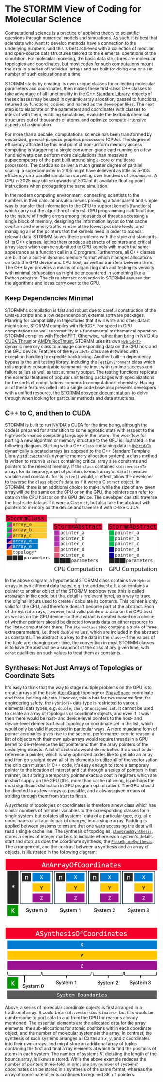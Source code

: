 # The STORMM View of Coding for Molecular Science
Computational science is a practice of applying theory to scientific questions through numerical
models and simulations.  As such, it is best that scientists who want to develop methods have a
connection to the underlying numbers, and this is best achieved with a collection of modular and
open-source data structures tailored to the elemental operations of the simulation.  For molecular
modeling, the basic data structures are molecular topologies and coordinates, but most codes for
such computations mount the data in a series of individual arrays and are built for doing one or a
set number of such calculations at a time.

STORMM starts by creating its own unique classes for collecting molecular parameters and
coordinates, then makes these first-class C++ classes to take advantage of all functionality in the
[C++ Standard Library](https://en.cppreference.com/w/cpp/standard_library): objects of these
classes may be used in dynamic array allocation, passed to functions, returned by functions,
copied, and named as the developer likes.  The next step is to elaborate on the parameters and
coordinates with classes to interact with them, enabling simulations, evaluate the textbook
chemical structures out of thousands of atoms, and optimize compute-intensive aspects of a
simulation.

For more than a decade, computational science has been transformed by vectorized, general-purpose
graphics processors (GPUs).  The degree of efficiency afforded by this end point of non-uniform
memory access computing is staggering: a single consumer-grade card running on a few hundred watts
can perform more calculations than megawatt supercomputers of the past built around single-core or
multicore processors.  The cards also deliver a much greater degree of parallel scaling: a
supercomputer in 2005 might have delieverd as little as 5-10% efficiency on a parallel simulation
sprawling over hundreds of processors.  A GPU in 2025 may utilize upwards of 50% of its available
floating point instructions when propagating the same simulation.

In the modern computing environment, connecting scientists to the numbers in their calculations
also means providing a transparent and simple way to transfer that information to the GPU to
support kernels (functions) which carry out the algorithm of interest.  GPU programming is
difficult due to the nature of finding errors among thousands of threads accessing a single block
of memory, designing the information layout so that cache overturn and memory traffic
remain at the lowest possible levels, and managing all of the pointers that the kernels need in
order to access relevant data.  STORMM solves these problems with the style and standards of
its C++ classes, letting them produce abstracts of pointers and critical array sizes which can be
submitted to GPU kernels with much the same appearance as a function call in a C program.
Furthermore, all C++ classes are built on a built-in dynamic memory format which manages
allocations on both the GPU device and CPU host, as well as transfers between them.  The C++ layer
provides a means of organizing data and testing its veracity with minimal obfuscation as might be
encountered in something like a Python program.  The class abstract convention in STORMM ensures
that the algorithms and ideas carry over to the GPU.

## Keep Dependencies Minimal
STORMM's compilation is fast and robust due to careful construction of the CMake scripts and a low
dependence on external software packages.  Planning for compatibility in trajectories that it will
write and other data it might store, STORMM compiles with NetCDF.  For speed in CPU computations as
well as versatility in a fundamental mathematical operation STORMM compiles with PocketFFT.
Otherwise, rather than bring in [NVIDIA's CUDA Thrust](https://developer.nvidia.com/thrust) or
[AMD's RocThrust](https://github.com/ROCm/rocThrust), STORMM uses its own
[`Hybrid<T>`](./doxygen/hybrid_8h_source.html) dynamic memory class to manage corresponding data on
the CPU host and the GPU device.  Features of the `Hybrid<T>` class are entwined with exception
handling to expedite backtracing.  Another built-in dependency bypass is the unit testing library,
including the [`TestEnvironment`](./doxygen/classstormm_1_1testing_1_1TestEnvironment.html) class
which rolls together customizable command line input with runtime success and failure tallies as
well as test summary output.  The testing functions replicate the essential features of popular
unit testing packages with specializations for the sorts of computations common to computational
chemistry.  Having all of these features rolled into a single code base also presents developers
with a unified resource, the [STORMM doxygen documentation](./doxygen/index.html), to delve through
when looking for particular methods and data structures.

## C++ to C, and then to CUDA
STORMM is built to run [NVIDIA's CUDA](https://developer.nvidia.com/cuda-toolkit) for the time
being, although the code is prepared for a transition to some agnostic state with respect to the
high-performance computing language in the future.  The workflow for porting a new algorithm or
memory structure to the GPU is illustrated in the following diagram.  Starting with a C++ `class`
containing data in [`Hybrid<T>`](./doxygen/hybrid_8h_source.html) dynamically allocated arrays (as
opposed to the C++ Standard Template Library
[`std::vector<T>`](https://cplusplus.com/reference/vector/vector/) dynamic memory allocation
system), a class method is written to return a `struct` containing critical array size constants
and pointers to the relevant memory.  If the `class` contained `std::vector<T>` arrays for its
memory, a set of pointers to each array's `.data()` member variable and constants for its `.size()`
would, in effect, allow the developer to traverse the `class` object's data as if it were a C
`struct` object.  In STORMM, there is an additional choice to make: while the size of any given
array will be the same on the CPU or on the GPU, the pointers can refer to data on the CPU host or
on the GPU device.  The developer can still traverse the host-side data as if it were a C `struct`,
but also take the abstract with pointers to memory on the device and traverse it with C-like CUDA.

![ClassAbstracting](./assets/class_abs.png)

In the above diagram, a hypothetical STORMM class contains five `Hybrid` arrays in two different
data types, e.g. `int` and `double`.  It also contains a pointer to another object of the STORMM
topology type (this is called [`AtomGraph`](./doxygen/classstormm_1_1topology_1_1AtomGraph.html)
in the code, but that detail is irrelevant here), as a way to trace the original inputs used to
create / calculate its contents.  This pointer is only valid for the CPU, and therefore doesn't
become part of the abstract.  Each of the `Hybrid` arrays, however, hold valid pointers to data on
the CPU host as well as on the GPU device, so the abstract is created based on a choice of whether
pointers should be directed towards data on either resource to facilitate computations there.  The
`StormmClass` also contains a tuple of three extra parameters, i.e. three `double` values, which
are included in the abstract as constants.  The abstract is a key to the data in the `class`--if
the values of the tuple are changing over time, the convention in most STORMM classes is to have
the abstract be a snapshot of the class at any given time, with `const` qualifiers on such values
to treat them as constants.

## Syntheses: Not Just Arrays of Topologies or Coordinate Sets
It's easy to think that the way to stage multiple problems on the GPU is to create arrays of the
basic [AtomGraph](./doxygen/classstormm_1_1topology_1_1AtomGraph.html) topology or
[PhaseSpace](./doxygen/classstormm_1_1trajectory_1_1PhaseSpace.html) coordinate and force-holding
objects.  However, this is bad for two reasons: first, for engineering safety, the `Hybrid<T>`
data type is restricted to various elemental data types, e.g. `double`, `char`, or `unsigned int`.
It cannot be used to create an array of topologies or coordinate objects, and even if it was then
there would be host- and device-level pointers to the host- and device-level elements of each
topology or coordinate set in the list, which would only be valid if accessed in particular ways.
A more mundane form of pointer acrobatics gives rise to the second, performance-centric reason: a
list of objects with their own sub-arrays would require threads in a GPU kernel to de-reference the
list pointer and then the array pointers of the underlying objects.  A list of abstracts would do
no better.  It's a cost to de-reference a pointer, which is why optimized codes like to get into an
array and then go straight down all of its elements to utilize all of the vectorization the chip
can muster.  In C++ code, it's easy enough to store a temporary pointer to the location of interest
and cut through a series of pointers in that manner, but *storing* a temporary pointer exacts a
cost in registers which are in short supply on the GPU (this, more than cache rationing, is perhaps
the most significant distinction in GPU program optimization).  The GPU should be directed to as
few arrays as possible, and a always given means of striding through them from start to finish.

A *synthesis* of topologies or coordinates is therefore a new class which has similar numbers of
member variables to the corresponding classes for a single system, but collates all systems' data
of a particular type, e.g. all *x* coordinates or all atomic partial charges, into a single array.
Padding is applied between systems to ensure that one warp accessing the data will read a single
cache line.  The synthesis of topologies,
[`AtomGraphSynthesis`](./doxygen/classstormm_1_1synthesis_1_1AtomGraphSynthesis.html), stores a
series of integer markers to indicate where each system's details start and stop, as does the
coordinate synthesis, the
[`PhaseSpaceSynthesis`](./doxygen/classstormm_1_1synthesis_1_1PhaseSpaceSynthesis.html).  The
arrangement, and the contrast between a synthesis and an array of objects, is illustrated in the
following diagram:

![Synthesis Distinction](./assets/synth_layout.png)

Above, a series of molecular coordinate objects is first arranged in a traditional array.  It could
be a `std::vector<Coordinates>`, but this would be cumbersome to port data to and from the GPU for
reasons already mentioned.  The essential elements are the allocated data for the array elements,
the sub-allocations for atomic positions within each coordinate object, and the number of molecular
systems in the array.  In contrast, the synthesis of such systems arranges all Cartesian *x*, *y*,
and *z* coordinates into their own arrays, and might store an additional array of tuples containing
the first and final array elements at which to find the positions of atoms in each system.  The
number of systems *K*, dictating the length of the bounds array, is likewise stored.  While the
above example reduces the number of pointers three-fold, in principle any number of systems'
coordinates can be stored in a synthesis of the same format, whereas the array of coordinate
objects continues to required 3*K* + 1 pointers.
